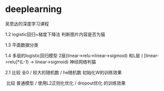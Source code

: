 # deeplearning
吴恩达的深度学习课程

1.2 logistic回归+梯度下降法 判断图片内容是否为猫<br>

1.3 平面数据分类<br>

1.4 多层的logistic回归模型 2层(linear->relu->linear->sigmoid) 和L层 ( \[linear->relu\]*(L-1) -> linear->sigmoid) 神经网络判猫<br>

2.1 比较 全0 / 较大的随机数 / he随机数 初始化W的训练效果

​	比较 普通模型 / 使用L2正则化优化 / dropout优化 的训练效果